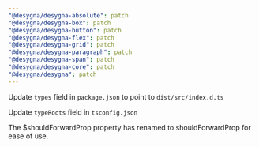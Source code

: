 ```yaml
---
"@desygna/desygna-absolute": patch
"@desygna/desygna-box": patch
"@desygna/desygna-button": patch
"@desygna/desygna-flex": patch
"@desygna/desygna-grid": patch
"@desygna/desygna-paragraph": patch
"@desygna/desygna-span": patch
"@desygna/desygna-core": patch
"@desygna/desygna": patch
---
```


Update `types` field in `package.json` to point to `dist/src/index.d.ts`

Update `typeRoots` field in `tsconfig.json`

The $shouldForwardProp property has renamed to shouldForwardProp for ease of use.
